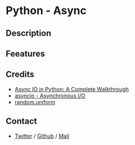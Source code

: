 # Python - Async

## Description

## Feeatures

## Credits
 * [Async IO in Python: A Complete Walkthrough](https://realpython.com/async-io-python/)
 * [asyncio - Asynchronous I/O](https://docs.python.org/3/library/asyncio.html)
 * [random.uniform](https://docs.python.org/3/library/random.html#random.uniform)

## Contact
 * [Twitter](https://www.twitter.com/sakhilelindah) / [Github](https://github.com/sakhi-4096) / [Mail](mailto:sakhilelindah@protonmail.com)